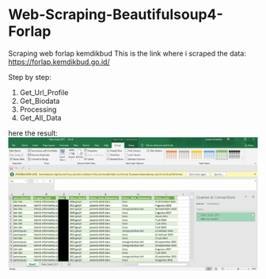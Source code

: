 # Web-Scraping-Beautifulsoup4-Forlap
Scraping web forlap kemdikbud
This is the link where i scraped the data: https://forlap.kemdikbud.go.id/

Step by step:
1. Get_Url_Profile
2. Get_Biodata
3. Processing
4. Get_All_Data


here the result:
![alt text](https://github.com/arsyad29/Web-Scraping-Beautifulsoup4-Forlap/blob/main/Result.png)
